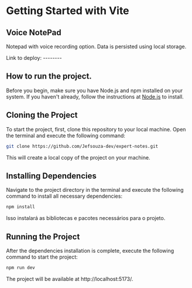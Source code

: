 # **Getting Started with Vite**

## Voice NotePad

Notepad with voice recording option. Data is persisted using local storage.

Link to deploy: -------- 



## How to run the project.

Before you begin, make sure you have Node.js and npm installed on your system. If you haven't already, follow the instructions at [Node.js](https://nodejs.org/) to install.

## Cloning the Project

To start the project, first, clone this repository to your local machine. Open the terminal and execute the following command:

```bash
git clone https://github.com/Jefsouza-dev/expert-notes.git
```

This will create a local copy of the project on your machine.

## Installing Dependencies
Navigate to the project directory in the terminal and execute the following command to install all necessary dependencies:

```bash
npm install
```
Isso instalará as bibliotecas e pacotes necessários para o projeto.

## Running the Project
After the dependencies installation is complete, execute the following command to start the project:

```bash
npm run dev
```


The project will be available at http://localhost:5173/.
